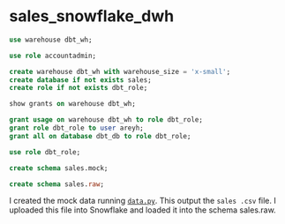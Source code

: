 # sales_snowflake_dwh

```SQL
use warehouse dbt_wh;

use role accountadmin;

create warehouse dbt_wh with warehouse_size = 'x-small';
create database if not exists sales;
create role if not exists dbt_role;

show grants on warehouse dbt_wh;

grant usage on warehouse dbt_wh to role dbt_role;
grant role dbt_role to user areyh;
grant all on database dbt_db to role dbt_role;

use role dbt_role;

create schema sales.mock;

create schema sales.raw;
```

I created the mock data running [`data.py`](src/data.py). This output the `sales .csv` file. I uploaded this file into Snowflake and loaded it into the schema sales.raw.

